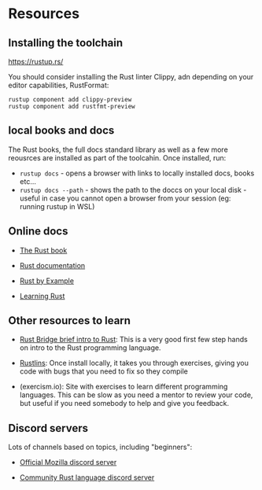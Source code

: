 # Resources

## Installing the toolchain

https://rustup.rs/

You should consider installing the Rust linter Clippy, adn depending on your editor capabilities, RustFormat:

    rustup component add clippy-preview
    rustup component add rustfmt-preview


## local books and docs

The Rust books, the full docs standard library as well as a few more reousrces are installed as part of the toolcahin. Once installed, run:

* `rustup docs` - opens a browser with links to locally installed docs, books etc...
* `rustup docs --path` - shows the path to the doccs on your local disk - useful in case you cannot open a browser from your session (eg: running rustup in WSL)

## Online docs

* [The Rust book](https://doc.rust-lang.org/book/)

* [Rust documentation](https://doc.rust-lang.org/)

* [Rust by Example](https://doc.rust-lang.org/rust-by-example/)

* [Learning Rust](https://learning-rust.github.io/)

## Other resources to learn

* [Rust Bridge brief intro to Rust](https://intro.rustbridge.com/en/intro/#1): This is a very good first few step hands on intro to the Rust programming language.

* [Rustlins](https://github.com/rust-lang/rustlings): Once install locally, it takes you through exercises, giving you code with bugs that you need to fix so they compile

* (exercism.io): Site with exercises to learn different programming languages. This can be slow as you need a mentor to review your code, but useful if you need somebody to help and give you feedback.

## Discord servers

Lots of channels based on topics, including "beginners":

* [Official Mozilla discord server](https://discordapp.com/invite/rust-lang)

* [Community Rust language discord server](https://discord.gg/aVESxV8)


